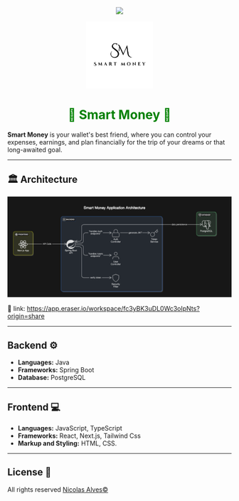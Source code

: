 <p align="center">
<img loading="lazy" src="http://img.shields.io/static/v1?label=STATUS&message=In%20development&color=GREEN&style=for-the-badge"/>
</p>
<p align="center">
<img loading="logo" src="./frontend/public/rounded-logo.png" width="150"/>
</p>

<h1 align="center" style="color: green;">🧠 Smart Money 🧠</h1>


**Smart Money** is your wallet's best friend, where you can control your expenses, earnings, and plan financially for the trip of your dreams or that long-awaited goal.

---
## 🏛️ Architecture

![img.png](img.png)

🔗 link: https://app.eraser.io/workspace/fc3yBK3uDL0Wc3oIpNts?origin=share 

----
## Backend ⚙️
 
 - **Languages:** Java
 - **Frameworks:** Spring Boot
 - **Database:** PostgreSQL 
---
## Frontend 💻

- **Languages:** JavaScript, TypeScript
- **Frameworks:** React, Next.js, Tailwind Css
- **Markup and Styling:** HTML, CSS.

---
## License 📜

All rights reserved [Nicolas Alves©](https://www.linkedin.com/in/nicolasdevback)

